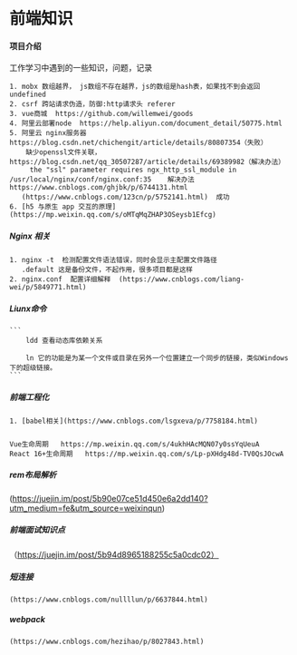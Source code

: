 # 前端知识

#### 项目介绍
工作学习中遇到的一些知识，问题，记录

    1. mobx 数组越界， js数组不存在越界，js的数组是hash表，如果找不到会返回undefined
    2. csrf 跨站请求伪造，防御:http请求头 referer
    3. vue商城  https://github.com/willemwei/goods
    4. 阿里云部署node  https://help.aliyun.com/document_detail/50775.html
    5. 阿里云 nginx服务器   https://blog.csdn.net/chichengit/article/details/80807354（失败）
        缺少openssl文件关联，  https://blog.csdn.net/qq_30507287/article/details/69389982（解决办法）
         the "ssl" parameter requires ngx_http_ssl_module in /usr/local/nginx/conf/nginx.conf:35    解决办法  https://www.cnblogs.com/ghjbk/p/6744131.html
       (https://www.cnblogs.com/123cn/p/5752141.html)  成功
    6. [h5 与原生 app 交互的原理](https://mp.weixin.qq.com/s/oMTqMqZHAP3OSeysb1Efcg)
##### Nginx  相关
    1. nginx -t  检测配置文件语法错误，同时会显示主配置文件路径
       .default 这是备份文件，不起作用，很多项目都是这样
    2. nginx.conf  配置详细解释  (https://www.cnblogs.com/liang-wei/p/5849771.html)
##### Liunx命令
    ```
        ldd 查看动态库依赖关系

        ln 它的功能是为某一个文件或目录在另外一个位置建立一个同步的链接，类似Windows下的超级链接。
    ```
##### 前端工程化
    1. [babel相关](https://www.cnblogs.com/lsgxeva/p/7758184.html)
##### 
    Vue生命周期   https://mp.weixin.qq.com/s/4ukhHAcMQN07y0ssYqUeuA
    React 16+生命周期   https://mp.weixin.qq.com/s/Lp-pXHdg48d-TV0QsJOcwA
##### rem布局解析
 (https://juejin.im/post/5b90e07ce51d450e6a2dd140?utm_medium=fe&utm_source=weixinqun)
##### 前端面试知识点
   （https://juejin.im/post/5b94d8965188255c5a0cdc02）
##### 短连接
    (https://www.cnblogs.com/nullllun/p/6637844.html)
##### webpack
    (https://www.cnblogs.com/hezihao/p/8027843.html)